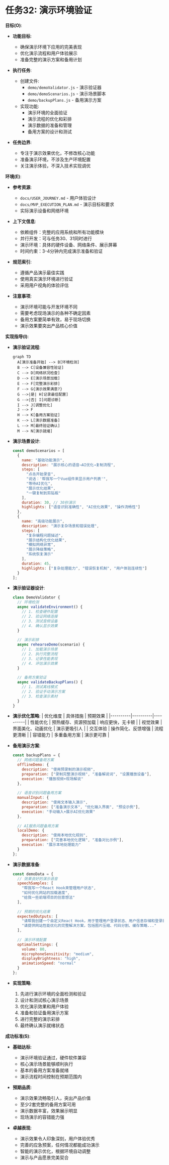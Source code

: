 # 任务32: 演示环境验证

**目标(O)**:
- **功能目标**:
  - 确保演示环境下应用的完美表现
  - 优化演示流程和用户体验展示
  - 准备完整的演示方案和备用计划

- **执行任务**:
  - 创建文件:
    - `demo/demoValidator.js` - 演示验证器
    - `demo/demoScenarios.js` - 演示场景脚本
    - `demo/backupPlans.js` - 备用演示方案
  - 实现功能:
    - 演示环境的全面验证
    - 演示流程的优化和彩排
    - 演示数据的准备和管理
    - 备用方案的设计和测试

- **任务边界**:
  - 专注于演示效果优化，不修改核心功能
  - 准备演示环境，不涉及生产环境配置
  - 关注演示体验，不深入技术实现调优

**环境(E)**:
- **参考资源**:
  - `docs/USER_JOURNEY.md` - 用户体验设计
  - `docs/MVP_EXECUTION_PLAN.md` - 演示目标和要求
  - 实际演示设备和网络环境

- **上下文信息**:
  - 依赖组件：完整的应用系统和所有功能模块
  - 并行开发：可与任务30、31同时进行
  - 演示环境：具体的硬件设备、网络条件、展示屏幕
  - 时间约束：3-4分钟内完成演示准备和验证

- **规范索引**:
  - 遵循产品演示最佳实践
  - 使用真实演示环境进行验证
  - 采用用户视角的体验评估

- **注意事项**:
  - 演示环境可能与开发环境不同
  - 需要考虑现场演示的各种不确定因素
  - 备用方案要简单有效，易于现场切换
  - 演示效果要突出产品核心价值

**实现指导(I)**:
- **演示验证流程**:
  ```mermaid
  graph TD
    A[演示准备开始] --> B[环境检测]
    B --> C[设备兼容性验证]
    C --> D[网络状况检查]
    D --> E[演示场景加载]
    E --> F[完整演示彩排]
    F --> G{演示效果满意?}
    G -->|是| H[记录最佳配置]
    G -->|否| I[问题诊断]
    I --> J[调整优化]
    J --> F
    H --> K[备用方案验证]
    K --> L[演示数据准备]
    L --> M[最终验证确认]
    M --> N[演示就绪]
  ```

- **演示场景设计**:
  ```javascript
  const demoScenarios = [
    {
      name: "基础功能演示",
      description: "展示核心的语音→AI优化→复制流程",
      steps: [
        "点击开始录音",
        "说话：'帮我写一个Vue组件来显示用户列表'",
        "等待AI优化",
        "展示优化结果",
        "一键复制到剪贴板"
      ],
      duration: 30, // 30秒演示
      highlights: ["语音识别准确性", "AI优化效果", "操作流畅性"]
    },
    {
      name: "高级功能展示",
      description: "演示复杂场景和错误处理",
      steps: [
        "复杂编程问题描述",
        "展示结构化优化结果",
        "模拟网络异常",
        "展示降级策略",
        "系统恢复演示"
      ],
      duration: 45,
      highlights: ["复杂处理能力", "错误恢复机制", "用户体验连续性"]
    }
  ];
  ```

- **演示验证器设计**:
  ```javascript
  class DemoValidator {
    // 环境检测
    async validateEnvironment() {
      // 1. 检查硬件配置
      // 2. 验证网络连接
      // 3. 测试音频设备
      // 4. 确认显示效果
    }
    
    // 演示彩排
    async rehearseDemo(scenario) {
      // 1. 加载演示场景
      // 2. 执行完整流程
      // 3. 记录性能表现
      // 4. 评估演示效果
    }
    
    // 备用方案验证
    async validateBackupPlans() {
      // 1. 测试离线模式
      // 2. 验证手动演示方案
      // 3. 检查演示素材
    }
  }
  ```

- **演示优化策略**:
  | 优化维度 | 具体措施 | 预期效果 |
  |----------|----------|----------|
  | 性能优化 | 预热缓存、资源预加载 | 响应更快，无卡顿 |
  | 视觉效果 | 界面美化、动画优化 | 演示更吸引人 |
  | 交互体验 | 操作简化、反馈增强 | 流程更清晰 |
  | 容错能力 | 多重备用方案 | 演示更可靠 |

- **备用演示方案**:
  ```javascript
  const backupPlans = {
    // 网络问题备用方案
    offlineDemo: {
      description: "使用预录制的演示视频",
      preparation: ["录制完整演示视频", "准备解说词", "设置播放设备"],
      execution: "播放视频+现场解说"
    },
    
    // 语音识别问题备用方案
    manualInput: {
      description: "使用文本输入演示",
      preparation: ["准备演示文本", "优化输入界面", "预设示例"],
      execution: "手动输入+展示AI优化效果"
    },
    
    // AI服务问题备用方案
    localDemo: {
      description: "使用本地优化规则",
      preparation: ["完善本地优化逻辑", "准备对比示例"],
      execution: "展示本地处理能力"
    }
  };
  ```

- **演示数据准备**:
  ```javascript
  const demoData = {
    // 效果良好的演示语音
    speechSamples: [
      "帮我写一个React Hook来管理用户状态",
      "如何优化网站的加载速度",
      "给我一些前端项目的创意想法"
    ],
    
    // 预期的优化结果
    expectedOutputs: [
      "请帮我创建一个自定义React Hook，用于管理用户登录状态、用户信息存储和登录状态持久化...",
      "请提供网站性能优化的完整解决方案，包括图片压缩、代码分割、缓存策略..."
    ],
    
    // 演示环境配置
    optimalSettings: {
      volume: 80,
      microphoneSensitivity: "medium",
      displayBrightness: "high",
      animationSpeed: "normal"
    }
  };
  ```

- **实现策略**:
  1. 先进行演示环境的全面检测和验证
  2. 设计和测试核心演示场景
  3. 优化演示效果和用户体验
  4. 准备和验证备用演示方案
  5. 进行完整的演示彩排
  6. 最终确认演示就绪状态

**成功标准(S)**:
- **基础达标**:
  - 演示环境验证通过，硬件软件兼容
  - 核心演示场景能够顺利执行
  - 基本的备用方案准备就绪
  - 演示流程时间控制在预期范围内

- **预期品质**:
  - 演示效果流畅吸引人，突出产品价值
  - 至少2套完整的备用方案可用
  - 演示数据丰富，效果展示明显
  - 现场演示的容错能力强

- **卓越表现**:
  - 演示效果令人印象深刻，用户体验优秀
  - 完善的应急预案，任何情况都能成功演示
  - 智能的演示优化，根据环境自动调整
  - 演示与产品愿景完美契合 